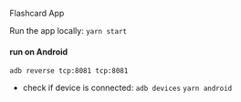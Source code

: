Flashcard App

Run the app locally:
```yarn start```

#### run on Android

```adb reverse tcp:8081 tcp:8081```
- check if device is connected: ```adb devices```
```yarn android```
